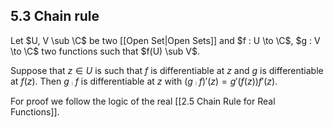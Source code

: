 ## 5.3 Chain rule

Let $U, V \sub \C$ be two [[Open Set|Open Sets]] and $f : U \to \C$, $g : V \to \C$ two functions such that $f(U) \sub V$.

Suppose that $z \in U$ is such that $f$ is differentiable at $z$ and $g$ is differentiable at $f(z)$. Then $g \comp f$ is differentiable at $z$ with $(g \comp f)'(z) = g'(f(z)) f'(z)$.

For proof we follow the logic of the real [[2.5 Chain Rule for Real Functions]].

